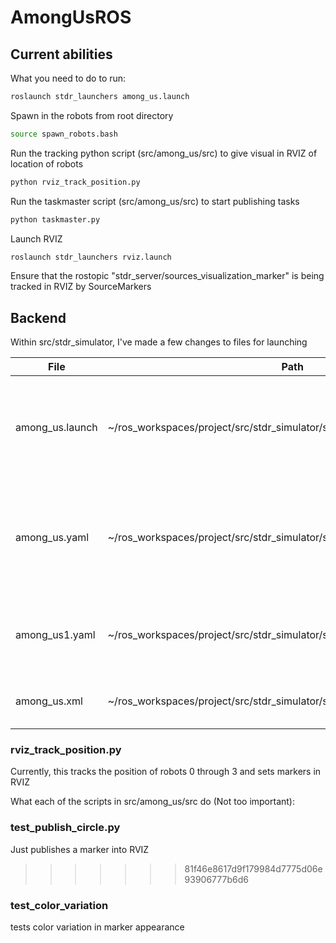 # AmongUsROS

## Current abilities

What you need to do to run:

```bash
roslaunch stdr_launchers among_us.launch

```
Spawn in the robots from root directory
```bash
source spawn_robots.bash
```
Run the tracking python script (src/among_us/src) to give visual in RVIZ of location of robots
```bash
python rviz_track_position.py
```
Run the taskmaster script (src/among_us/src) to start publishing tasks
```bash
python taskmaster.py
```
Launch RVIZ
```bash
roslaunch stdr_launchers rviz.launch
```
Ensure that the rostopic "stdr_server/sources_visualization_marker" is being tracked in RVIZ by SourceMarkers

## Backend
Within src/stdr_simulator, I've made a few changes to files for launching 

| File            | Path                                                                        | What it does                                                                                                                                       |
|-----------------|-----------------------------------------------------------------------------|----------------------------------------------------------------------------------------------------------------------------------------------------|
| among_us.launch | ~/ros_workspaces/project/src/stdr_simulator/stdr_launchers/launch           | Opens the map yaml and specifies robot parameters according to among_us1.yaml file in the resources/robots directory                               |
| among_us.yaml   | ~/ros_workspaces/project/src/stdr_simulator/stdr_resources/maps/among_us    | Specifies the map for among us. Used adobe illustrator to get the walls of the actual among us map which is stored in among-us-edges-fixed-ai.png. |
| among_us1.yaml  | ~/ros_workspaces/project/src/stdr_simulator/stdr_resources/resources/robots | Specifies robot parameters. For right now, it's a slight variation  of pandora_robot.yaml in the same folder.                                      |
| among_us.xml    | ~/ros_workspaces/project/src/stdr_simulator/stdr_resources/resources/robots | Calls the yaml file. Direct copy except for one change of pandora_robot.xml                                                                        |

### rviz_track_position.py
Currently, this tracks the position of robots 0 through 3 and sets markers in RVIZ

What each of the scripts in src/among_us/src do (Not too important):
### test_publish_circle.py 
Just publishes a marker into RVIZ 
>>>>>>> 81f46e8617d9f179984d7775d06e93906777b6d6
### test_color_variation 
tests color variation in marker appearance




